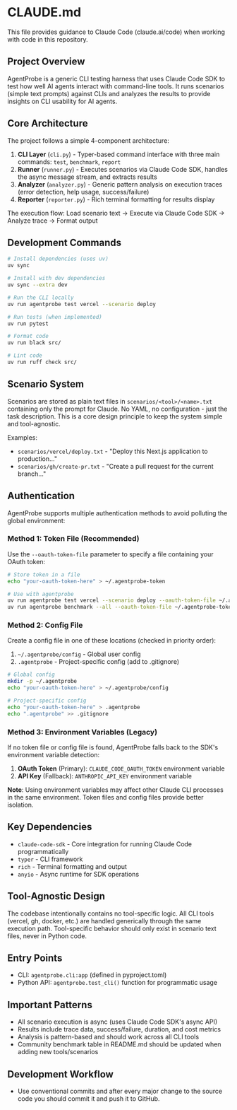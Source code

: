 # CLAUDE.md

This file provides guidance to Claude Code (claude.ai/code) when working with code in this repository.

## Project Overview

AgentProbe is a generic CLI testing harness that uses Claude Code SDK to test how well AI agents interact with command-line tools. It runs scenarios (simple text prompts) against CLIs and analyzes the results to provide insights on CLI usability for AI agents.

## Core Architecture

The project follows a simple 4-component architecture:

1. **CLI Layer** (`cli.py`) - Typer-based command interface with three main commands: `test`, `benchmark`, `report`
2. **Runner** (`runner.py`) - Executes scenarios via Claude Code SDK, handles the async message stream, and extracts results
3. **Analyzer** (`analyzer.py`) - Generic pattern analysis on execution traces (error detection, help usage, success/failure)
4. **Reporter** (`reporter.py`) - Rich terminal formatting for results display

The execution flow: Load scenario text → Execute via Claude Code SDK → Analyze trace → Format output

## Development Commands

```bash
# Install dependencies (uses uv)
uv sync

# Install with dev dependencies
uv sync --extra dev

# Run the CLI locally
uv run agentprobe test vercel --scenario deploy

# Run tests (when implemented)
uv run pytest

# Format code
uv run black src/

# Lint code
uv run ruff check src/
```

## Scenario System

Scenarios are stored as plain text files in `scenarios/<tool>/<name>.txt` containing only the prompt for Claude. No YAML, no configuration - just the task description. This is a core design principle to keep the system simple and tool-agnostic.

Examples:
- `scenarios/vercel/deploy.txt` - "Deploy this Next.js application to production..."
- `scenarios/gh/create-pr.txt` - "Create a pull request for the current branch..."

## Authentication

AgentProbe supports multiple authentication methods to avoid polluting the global environment:

### Method 1: Token File (Recommended)
Use the `--oauth-token-file` parameter to specify a file containing your OAuth token:

```bash
# Store token in a file
echo "your-oauth-token-here" > ~/.agentprobe-token

# Use with agentprobe
uv run agentprobe test vercel --scenario deploy --oauth-token-file ~/.agentprobe-token
uv run agentprobe benchmark --all --oauth-token-file ~/.agentprobe-token
```

### Method 2: Config File
Create a config file in one of these locations (checked in priority order):

1. `~/.agentprobe/config` - Global user config
2. `.agentprobe` - Project-specific config (add to .gitignore)

```bash
# Global config
mkdir -p ~/.agentprobe
echo "your-oauth-token-here" > ~/.agentprobe/config

# Project-specific config
echo "your-oauth-token-here" > .agentprobe
echo ".agentprobe" >> .gitignore
```

### Method 3: Environment Variables (Legacy)
If no token file or config file is found, AgentProbe falls back to the SDK's environment variable detection:

1. **OAuth Token** (Primary): `CLAUDE_CODE_OAUTH_TOKEN` environment variable
2. **API Key** (Fallback): `ANTHROPIC_API_KEY` environment variable

**Note**: Using environment variables may affect other Claude CLI processes in the same environment. Token files and config files provide better isolation.

## Key Dependencies

- `claude-code-sdk` - Core integration for running Claude Code programmatically
- `typer` - CLI framework
- `rich` - Terminal formatting and output
- `anyio` - Async runtime for SDK operations

## Tool-Agnostic Design

The codebase intentionally contains no tool-specific logic. All CLI tools (vercel, gh, docker, etc.) are handled generically through the same execution path. Tool-specific behavior should only exist in scenario text files, never in Python code.

## Entry Points

- CLI: `agentprobe.cli:app` (defined in pyproject.toml)
- Python API: `agentprobe.test_cli()` function for programmatic usage

## Important Patterns

- All scenario execution is async (uses Claude Code SDK's async API)
- Results include trace data, success/failure, duration, and cost metrics
- Analysis is pattern-based and should work across all CLI tools
- Community benchmark table in README.md should be updated when adding new tools/scenarios

## Development Workflow

- Use conventional commits and after every major change to the source code you should commit it and push it to GitHub.